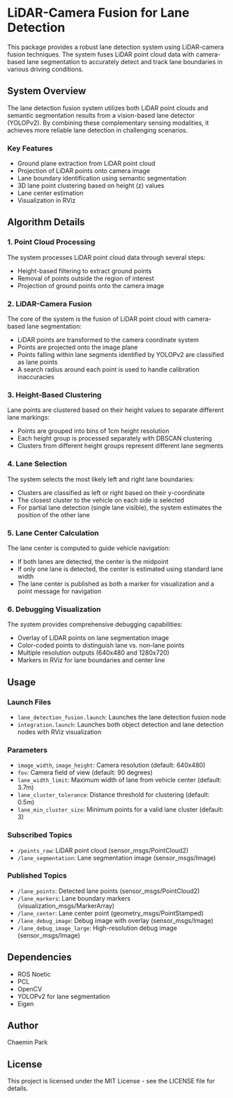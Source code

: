 # LiDAR-Camera Fusion for Lane Detection

This package provides a robust lane detection system using LiDAR-camera fusion techniques. The system fuses LiDAR point cloud data with camera-based lane segmentation to accurately detect and track lane boundaries in various driving conditions.

## System Overview

The lane detection fusion system utilizes both LiDAR point clouds and semantic segmentation results from a vision-based lane detector (YOLOPv2). By combining these complementary sensing modalities, it achieves more reliable lane detection in challenging scenarios.

### Key Features
- Ground plane extraction from LiDAR point cloud
- Projection of LiDAR points onto camera image
- Lane boundary identification using semantic segmentation
- 3D lane point clustering based on height (z) values
- Lane center estimation
- Visualization in RViz

## Algorithm Details

### 1. Point Cloud Processing
The system processes LiDAR point cloud data through several steps:
- Height-based filtering to extract ground points
- Removal of points outside the region of interest
- Projection of ground points onto the camera image

### 2. LiDAR-Camera Fusion
The core of the system is the fusion of LiDAR point cloud with camera-based lane segmentation:
- LiDAR points are transformed to the camera coordinate system
- Points are projected onto the image plane
- Points falling within lane segments identified by YOLOPv2 are classified as lane points
- A search radius around each point is used to handle calibration inaccuracies

### 3. Height-Based Clustering
Lane points are clustered based on their height values to separate different lane markings:
- Points are grouped into bins of 1cm height resolution
- Each height group is processed separately with DBSCAN clustering
- Clusters from different height groups represent different lane segments

### 4. Lane Selection
The system selects the most likely left and right lane boundaries:
- Clusters are classified as left or right based on their y-coordinate
- The closest cluster to the vehicle on each side is selected
- For partial lane detection (single lane visible), the system estimates the position of the other lane

### 5. Lane Center Calculation
The lane center is computed to guide vehicle navigation:
- If both lanes are detected, the center is the midpoint
- If only one lane is detected, the center is estimated using standard lane width
- The lane center is published as both a marker for visualization and a point message for navigation

### 6. Debugging Visualization
The system provides comprehensive debugging capabilities:
- Overlay of LiDAR points on lane segmentation image
- Color-coded points to distinguish lane vs. non-lane points
- Multiple resolution outputs (640x480 and 1280x720)
- Markers in RViz for lane boundaries and center line

## Usage

### Launch Files
- `lane_detection_fusion.launch`: Launches the lane detection fusion node
- `integration.launch`: Launches both object detection and lane detection nodes with RViz visualization

### Parameters
- `image_width`, `image_height`: Camera resolution (default: 640x480)
- `fov`: Camera field of view (default: 90 degrees)
- `lane_width_limit`: Maximum width of lane from vehicle center (default: 3.7m)
- `lane_cluster_tolerance`: Distance threshold for clustering (default: 0.5m)
- `lane_min_cluster_size`: Minimum points for a valid lane cluster (default: 3)

### Subscribed Topics
- `/points_raw`: LiDAR point cloud (sensor_msgs/PointCloud2)
- `/lane_segmentation`: Lane segmentation image (sensor_msgs/Image)

### Published Topics
- `/lane_points`: Detected lane points (sensor_msgs/PointCloud2)
- `/lane_markers`: Lane boundary markers (visualization_msgs/MarkerArray)
- `/lane_center`: Lane center point (geometry_msgs/PointStamped)
- `/lane_debug_image`: Debug image with overlay (sensor_msgs/Image)
- `/lane_debug_image_large`: High-resolution debug image (sensor_msgs/Image)

## Dependencies
- ROS Noetic
- PCL
- OpenCV
- YOLOPv2 for lane segmentation
- Eigen

## Author
Chaemin Park

## License
This project is licensed under the MIT License - see the LICENSE file for details. 